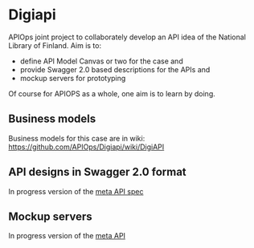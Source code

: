 # Digiapi
APIOps joint project to collaborately develop an API idea of the National Library of Finland. Aim is to:
* define API Model Canvas or two for the case and 
* provide Swagger 2.0 based descriptions for the APIs and
* mockup servers for prototyping 

Of course for APIOPS as a whole, one aim is to learn by doing. 

## Business models
Business models for this case are in wiki: https://github.com/APIOps/Digiapi/wiki/DigiAPI

## API designs in Swagger 2.0 format
In progress version of the [meta API spec](https://github.com/APIOps/Digiapi/blob/master/swagger.yaml)  

## Mockup servers
In progress version of the [meta API](https://github.com/APIOps/Digiapi/tree/master/nodejs-server)

